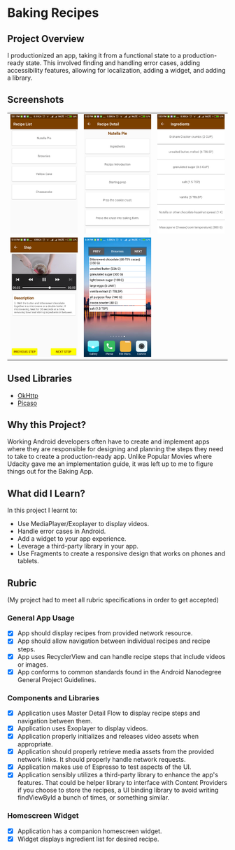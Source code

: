 # Baking Recipes

## Project Overview
I productionized an app, taking it from a functional state to a production-ready state. This involved finding and handling error cases, adding accessibility features, allowing for localization, adding a widget, and adding a library.

## Screenshots
<table>
  <tr>
    <td><img src="screenshots/recipe_list.png"></td>
    <td><img src="screenshots/recipe_detail.png"></td>
    <td><img src="screenshots/ingredients.png"></td>
  </tr>
  <tr>
    <td><img src="screenshots/step_screen.png"></td>
    <td><img src="screenshots/widget.png"></td>
  </tr>
</table>

## Used Libraries
* [OkHttp](https://github.com/square/okhttp)
* [Picaso](https://github.com/square/picasso)

## Why this Project?
Working Android developers often have to create and implement apps where they are responsible for designing and planning the steps they need to take to create a production-ready app. Unlike Popular Movies where Udacity gave me an implementation guide, it was left up to me to figure things out for the Baking App.

## What did I Learn?
In this project I learnt to:
* Use MediaPlayer/Exoplayer to display videos.
* Handle error cases in Android.
* Add a widget to your app experience.
* Leverage a third-party library in your app.
* Use Fragments to create a responsive design that works on phones and tablets.

## Rubric
(My project had to meet all rubric specifications in order to get accepted)

### General App Usage
- [x] App should display recipes from provided network resource.
- [x] App should allow navigation between individual recipes and recipe steps.
- [x] App uses RecyclerView and can handle recipe steps that include videos or images.
- [x] App conforms to common standards found in the Android Nanodegree General Project Guidelines.

### Components and Libraries
- [x] Application uses Master Detail Flow to display recipe steps and navigation between them.
- [x] Application uses Exoplayer to display videos.
- [x] Application properly initializes and releases video assets when appropriate.
- [x] Application should properly retrieve media assets from the provided network links. It should properly handle network requests.
- [x] Application makes use of Espresso to test aspects of the UI.
- [x] Application sensibly utilizes a third-party library to enhance the app's features. That could be helper library to interface with Content Providers if you choose to store the recipes, a UI binding library to avoid writing findViewById a bunch of times, or something similar.

### Homescreen Widget
- [x] Application has a companion homescreen widget.
- [x] Widget displays ingredient list for desired recipe.
